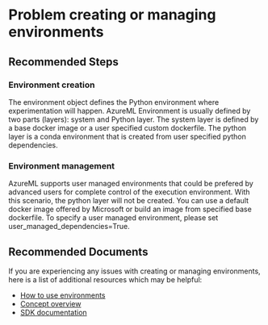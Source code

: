<properties
	pageTitle="Problem creating or managing environments"
	description="Problem creating or managing environments"
	infoBubbleText="Problem creating or managing environments"
	service="microsoft.machinelearning"
	resource="environments"
	authors="saachigopal"
	ms.author="sagopal"
	supportTopicIds="32690887"
	productPesIds="16644"
	cloudEnvironments="public, fairfax, mooncake, usnat, ussec"
	articleId="microsoft.machinelearning.environments.problemcreatingormanagingenvironments"
	selfHelpType="generic"
	ownershipId="AzureML_AzureMachineLearningServices"
/>

# Problem creating or managing environments

## **Recommended Steps**
### Environment creation
The environment object defines the Python environment where experimentation will happen. AzureML Environment is usually defined by two parts (layers): system and Python layer. The system layer is defined by a base docker image or a user specified custom dockerfile. The python layer is a conda environment that is created from user specified python dependencies.

### Environment management
AzureML supports user managed environments that could be prefered by advanced users for complete control of the execution environment. With this scenario, the python layer will not be created. You can use a default docker image offered by Microsoft or build an image from specified base dockerfile.
To specify a user managed environment, please set user_managed_dependencies=True.

## **Recommended Documents**
If you are experiencing any issues with creating or managing environments, here is a list of additional resources which may be helpful:
* [How to use environments](https://docs.microsoft.com/azure/machine-learning/how-to-use-environments)
* [Concept overview](https://docs.microsoft.com/azure/machine-learning/concept-environments)
* [SDK documentation](https://docs.microsoft.com/python/api/azureml-core/azureml.core.environment)
